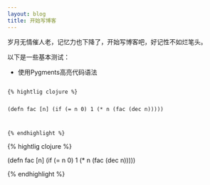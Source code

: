 ```yaml
---
layout: blog
title: 开始写博客
---
```


岁月无情催人老，记忆力也下降了，开始写博客吧，好记性不如烂笔头。


以下是一些基本测试：

* 使用Pygments高亮代码语法
<code>
{% hightlig clojure %}

(defn fac [n]
 (if (= n 0)
  1
  (* n (fac (dec n)))))

{% endhighlight %}
</code>

{% hightlig clojure %}

(defn fac [n]
 (if (= n 0)
  1
  (* n (fac (dec n)))))

{% endhighlight %}

